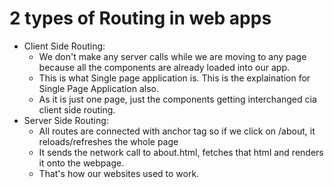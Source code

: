# 2 types of Routing in web apps

- Client Side Routing:
  - We don't make any server calls while we are moving to any page because all the components are already loaded into our app.
  - This is what Single page application is. This is the explaination for Single Page Application also.
  - As it is just one page, just the components getting interchanged cia client side routing.
- Server Side Routing:
  - All routes are connected with anchor tag so if we click on /about, it reloads/refreshes the whole page
  - It sends the network call to about.html, fetches that html and renders it onto the webpage.
  - That's how our websites used to work.
